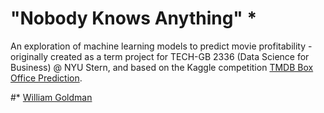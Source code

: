 # "Nobody Knows Anything" *

An exploration of machine learning models to predict movie profitability - originally created as a term project for TECH-GB 2336 (Data Science for Business) @ NYU Stern, and based on the Kaggle competition [TMDB Box Office Prediction](https://www.kaggle.com/c/tmdb-box-office-prediction).

#* [William Goldman](https://variety.com/2018/film/opinion/william-goldman-dies-appreciation-1203030781/)
